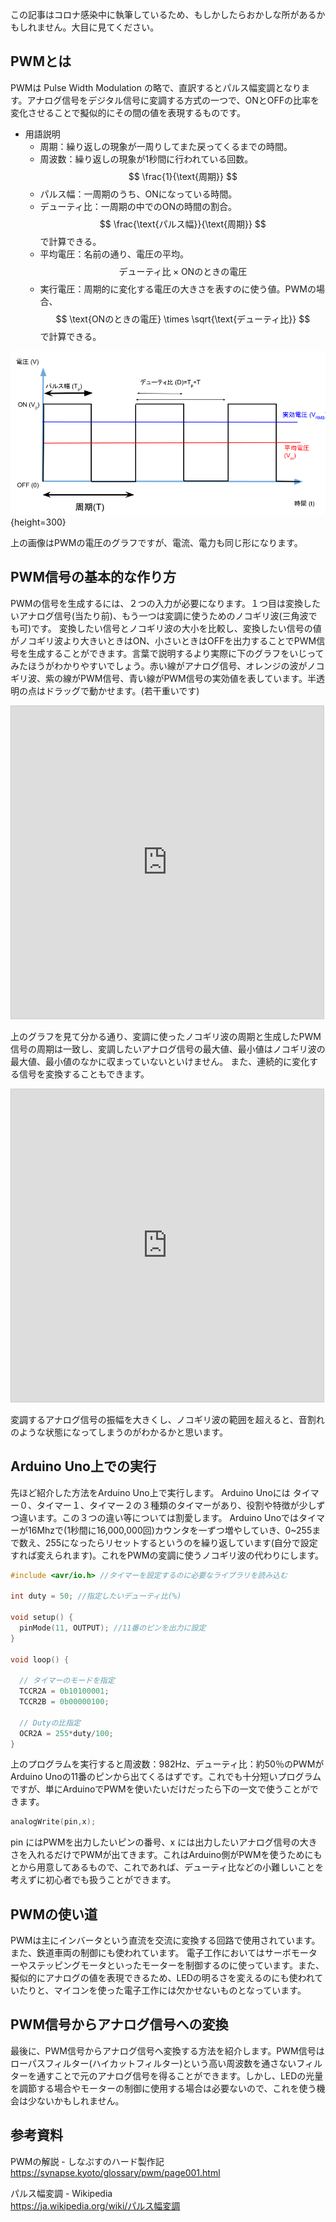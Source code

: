 ﻿この記事はコロナ感染中に執筆しているため、もしかしたらおかしな所があるかもしれません。大目に見てください。

## PWMとは

PWMは Pulse Width Modulation の略で、直訳するとパルス幅変調となります。アナログ信号をデジタル信号に変調する方式の一つで、ONとOFFの比率を変化させることで擬似的にその間の値を表現するものです。

- 用語説明
  - 周期：繰り返しの現象が一周りしてまた戻ってくるまでの時間。
  - 周波数：繰り返しの現象が1秒間に行われている回数。 $$ \frac{1}{\text{周期}} $$
  - パルス幅：一周期のうち、ONになっている時間。
  - デューティ比：一周期の中でのONの時間の割合。 $$ \frac{\text{パルス幅}}{\text{周期}} $$で計算できる。
  - 平均電圧：名前の通り、電圧の平均。 $$ \text{デューティ比}\times\text{ONのときの電圧} $$
  - 実行電圧：周期的に変化する電圧の大きさを表すのに使う値。PWMの場合、$$ \text{ONのときの電圧} \times \sqrt{\text{デューティ比}} $$ で計算できる。

![PWMの画像](pwm.png){height=300}

上の画像はPWMの電圧のグラフですが、電流、電力も同じ形になります。

## PWM信号の基本的な作り方

PWMの信号を生成するには、２つの入力が必要になります。１つ目は変換したいアナログ信号(当たり前)、もう一つは変調に使うためのノコギリ波(三角波でも可)です。
変換したい信号とノコギリ波の大小を比較し、変換したい信号の値がノコギリ波より大きいときはON、小さいときはOFFを出力することでPWM信号を生成することができます。言葉で説明するより実際に下のグラフをいじってみたほうがわかりやすいでしょう。赤い線がアナログ信号、オレンジの波がノコギリ波、紫の線がPWM信号、青い線がPWM信号の実効値を表しています。半透明の点はドラッグで動かせます。(若干重いです)


<iframe src="https://www.desmos.com/calculator/cyoadstalt?embed" width="500" height="500" style="border: 1px solid #ccc" frameborder=0></iframe>  

上のグラフを見て分かる通り、変調に使ったノコギリ波の周期と生成したPWM信号の周期は一致し、変調したいアナログ信号の最大値、最小値はノコギリ波の最大値、最小値のなかに収まっていないといけません。
また、連続的に変化する信号を変換することもできます。

<iframe src="https://www.desmos.com/calculator/rtrvr1ukgo?embed" width="500" height="500" style="border: 1px solid #ccc" frameborder=0></iframe>

変調するアナログ信号の振幅を大きくし、ノコギリ波の範囲を超えると、音割れのような状態になってしまうのがわかるかと思います。

## Arduino Uno上での実行

先ほど紹介した方法をArduino Uno上で実行します。
Arduino Unoには タイマー０、タイマー１、タイマー２の３種類のタイマーがあり、役割や特徴が少しずつ違います。この３つの違い等については割愛します。
Arduino Unoではタイマーが16Mhzで(1秒間に16,000,000回)カウンタを一ずつ増やしていき、0~255まで数え、255になったらリセットするというのを繰り返しています(自分で設定すれば変えられます)。これをPWMの変調に使うノコギリ波の代わりにします。

```cpp
#include <avr/io.h> //タイマーを設定するのに必要なライブラリを読み込む

int duty = 50; //指定したいデューティ比(%)

void setup() {
  pinMode(11, OUTPUT); //11番のピンを出力に設定
}

void loop() {

  // タイマーのモードを指定
  TCCR2A = 0b10100001;
  TCCR2B = 0b00000100;

  // Dutyの比指定
  OCR2A = 255*duty/100;
}
```

上のプログラムを実行すると周波数：982Hz、デューティ比：約50％のPWMがArduino Unoの11番のピンから出てくるはずです。これでも十分短いプログラムですが、単にArduinoでPWMを使いたいだけだったら下の一文で使うことができます。

```cpp
analogWrite(pin,x);
```

pin にはPWMを出力したいピンの番号、x には出力したいアナログ信号の大きさを入れるだけでPWMが出てきます。これはArduino側がPWMを使うためにもとから用意してあるもので、これであれば、デューティ比などの小難しいことを考えずに初心者でも扱うことができます。

## PWMの使い道

PWMは主にインバータという直流を交流に変換する回路で使用されています。また、鉄道車両の制御にも使われています。
電子工作においてはサーボモーターやステッピングモータといったモーターを制御するのに使っています。また、擬似的にアナログの値を表現できるため、LEDの明るさを変えるのにも使われていたりと、マイコンを使った電子工作には欠かせないものとなっています。

## PWM信号からアナログ信号への変換

最後に、PWM信号からアナログ信号へ変換する方法を紹介します。PWM信号はローパスフィルター(ハイカットフィルター)という高い周波数を通さないフィルターを通すことで元のアナログ信号を得ることができます。しかし、LEDの光量を調節する場合やモーターの制御に使用する場合は必要ないので、これを使う機会は少ないかもしれません。

## 参考資料

PWMの解説 - しなぷすのハード製作記  
<https://synapse.kyoto/glossary/pwm/page001.html>

パルス幅変調 - Wikipedia  
<https://ja.wikipedia.org/wiki/パルス幅変調>
